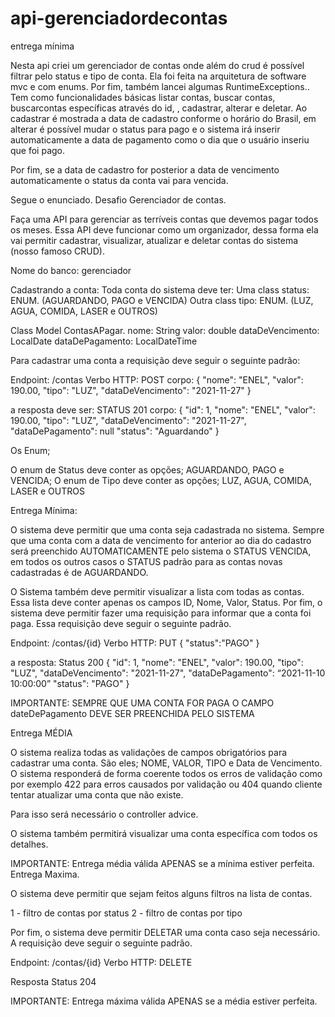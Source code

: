 # api-gerenciadordecontas

entrega mínima

Nesta api criei um gerenciador de contas onde além do crud é possível filtrar pelo status e tipo de conta. Ela foi feita na arquitetura de software mvc e com enums. Por fim, também lancei algumas RuntimeExceptions..
Tem como funcionalidades básicas listar contas, buscar contas, buscarcontas específicas através do id, , cadastrar, alterar e deletar.
Ao cadastrar é mostrada a data de cadastro conforme o horário do Brasil, em alterar é possível mudar o status para pago e o sistema irá inserir automaticamente a data de pagamento como o dia que o usuário inseriu que foi pago.

Por fim, se a data de cadastro for posterior a data de vencimento automaticamente o status da conta vai para vencida.


Segue o enunciado.
Desafio Gerenciador de contas.

Faça uma API para gerenciar as terríveis contas que devemos pagar todos os meses. Essa API deve funcionar como um organizador, dessa forma ela vai permitir cadastrar, visualizar, atualizar e deletar contas do sistema (nosso famoso CRUD).

Nome do banco: gerenciador

Cadastrando a conta:
Toda conta do sistema deve ter:
Uma class status: ENUM.  (AGUARDANDO, PAGO e VENCIDA)
Outra class tipo: ENUM. (LUZ, AGUA, COMIDA, LASER e OUTROS)

Class Model ContasAPagar.
nome: String
valor: double
dataDeVencimento: LocalDate
dataDePagamento: LocalDateTime


Para cadastrar uma conta a requisição deve seguir o seguinte padrão:

Endpoint: /contas
Verbo HTTP: POST
corpo:
{
"nome": "ENEL",
"valor": 190.00,
"tipo": "LUZ",
"dataDeVencimento": "2021-11-27"
}

a resposta deve ser:
STATUS 201
corpo:
{
"id": 1,
"nome": "ENEL",
"valor": 190.00,
"tipo": "LUZ",
"dataDeVencimento": "2021-11-27",
"dataDePagamento": null
"status": "Aguardando"
}

Os Enum;

O enum de Status deve conter as opções; AGUARDANDO, PAGO e VENCIDA;
O enum de Tipo deve conter as opções; LUZ, AGUA, COMIDA, LASER e OUTROS

Entrega Mínima:

O sistema deve permitir que uma conta seja cadastrada no sistema. Sempre que uma conta com a data de vencimento for anterior ao dia do cadastro será preenchido AUTOMATICAMENTE pelo sistema o STATUS VENCIDA, em todos os outros casos o STATUS padrão para as contas novas cadastradas é de AGUARDANDO.

O Sistema também deve permitir visualizar a lista com todas as contas. Essa lista deve conter apenas os campos ID, Nome, Valor, Status.
Por fim, o sistema deve permitir fazer uma requisição para informar que a conta foi paga. Essa requisição deve seguir o seguinte padrão.

Endpoint: /contas/{id}
Verbo HTTP: PUT
{
"status":"PAGO"
}

a resposta:
Status 200
{
"id": 1,
"nome": "ENEL",
"valor": 190.00,
"tipo": "LUZ",
"dataDeVencimento": "2021-11-27",
"dataDePagamento": “2021-11-10 10:00:00”
"status": "PAGO"
}

IMPORTANTE: SEMPRE QUE UMA CONTA FOR PAGA O CAMPO dateDePagamento DEVE SER PREENCHIDA PELO SISTEMA

Entrega MÉDIA

O sistema realiza todas as validações de campos obrigatórios para cadastrar uma conta. São eles; NOME, VALOR, TIPO e Data de Vencimento.
O sistema responderá de forma coerente todos os erros de validação como por exemplo 422 para erros causados por validação ou 404 quando cliente tentar atualizar uma conta que não existe.

Para isso será necessário o controller advice.

O sistema também permitirá visualizar uma conta específica com todos os detalhes.

IMPORTANTE: Entrega média válida APENAS se a mínima estiver perfeita.
Entrega Maxima.

O sistema deve permitir que sejam feitos alguns filtros na lista de contas.

1 - filtro de contas por status
2 - filtro de contas por tipo

Por fim, o sistema deve permitir DELETAR uma conta caso seja necessário. A requisição deve seguir o seguinte padrão.

Endpoint: /contas/{id}
Verbo HTTP: DELETE

Resposta Status 204

IMPORTANTE: Entrega máxima válida APENAS se a média estiver perfeita.

